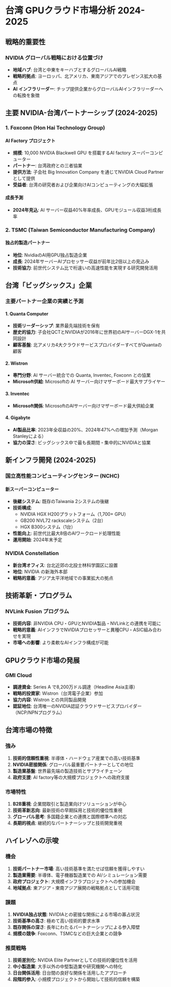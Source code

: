 # 台湾 GPUクラウド市場分析 2024-2025

## 戦略的重要性

### NVIDIA グローバル戦略における位置づけ
- **地域ハブ**: 台湾と中東をキーハブとするグローバルAI戦略
- **戦略的拠点**: ヨーロッパ、北アメリカ、東南アジアでのプレゼンス拡大の基点
- **AI インフラリーダー**: チップ提供企業からグローバルAIインフラリーダーへの転換を象徴

## 主要 NVIDIA-台湾パートナーシップ (2024-2025)

### 1. Foxconn (Hon Hai Technology Group)
#### AI Factory プロジェクト
- **規模**: 10,000 NVIDIA Blackwell GPU を搭載するAI factory スーパーコンピューター
- **パートナー**: 台湾政府との三者協業
- **提供方法**: 子会社 Big Innovation Company を通じてNVIDIA Cloud Partner として提供
- **受益者**: 台湾の研究者および企業向けAIコンピューティングの大幅拡張

#### 成長予測
- **2024年見込**: AI サーバー収益40%年率成長、GPUモジュール収益3桁成長率

### 2. TSMC (Taiwan Semiconductor Manufacturing Company)
#### 独占的製造パートナー
- **地位**: NvidiaのAI用GPU独占製造企業
- **成長**: 2024年サーバーAIプロセッサー収益が前年比2倍以上の見込み
- **技術協力**: 前世代システム比で桁違いの高速性能を実現する研究開発活用

## 台湾「ビッグシックス」企業

### 主要パートナー企業の実績と予測

#### 1. Quanta Computer
- **技術リーダーシップ**: 業界最先端技術を保有
- **歴史的協力**: 子会社QCTとNVIDIAが2016年に世界初のAIサーバーDGX-1を共同設計
- **顧客基盤**: 北アメリカ4大クラウドサービスプロバイダーすべてがQuantaの顧客

#### 2. Wistron  
- **専門分野**: AI サーバー統合での Quanta, Inventec, Foxconn との協業
- **Microsoft供給**: Microsoftの AI サーバー向けマザーボード最大サプライヤー

#### 3. Inventec
- **Microsoft関係**: MicrosoftのAIサーバー向けマザーボード最大供給企業

#### 4. Gigabyte
- **AI製品比率**: 2023年全収益の20%、2024年47%への増加予測（Morgan Stanleyによる）
- **協力の深さ**: ビッグシックス中で最も長期間・集中的にNVIDIAと協業

## 新インフラ開発 (2024-2025)

### 国立高性能コンピューティングセンター (NCHC) 
#### 新スーパーコンピューター
- **後継システム**: 既存のTaiwania 2システムの後継
- **技術構成**: 
  - NVIDIA HGX H200プラットフォーム（1,700+ GPU）
  - GB200 NVL72 rackscaleシステム（2台）
  - HGX B300システム（1台）
- **性能向上**: 前世代比最大8倍のAIワークロード処理性能
- **運用開始**: 2024年末予定

### NVIDIA Constellation
- **新台湾オフィス**: 台北近郊の北投士林科学園区に設置
- **地位**: NVIDIA の新海外本部
- **戦略的意義**: アジア太平洋地域での事業拡大の拠点

## 技術革新・プログラム

### NVLink Fusion プログラム
- **技術内容**: 非NVIDIA CPU・GPUとNVIDIA製品・NVLinkとの連携を可能に
- **戦略的意義**: AIインフラでNVIDIAプロセッサーと異種CPU・ASIC組み合わせを実現
- **市場への影響**: より柔軟なAIインフラ構成が可能

## GPUクラウド市場の発展

### GMI Cloud 
- **調達資金**: Series A で8,200万ドル調達（Headline Asia主導）
- **戦略的投資家**: Wistron（台湾電子企業）参加
- **協力内容**: Wistron との共同製品開発
- **認証地位**: 台湾唯一のNVIDIA認証クラウドサービスプロバイダー（NCP/NPNプログラム）

## 台湾市場の特徴

### 強み
1. **技術的信頼性重視**: 半導体・ハードウェア産業での高い技術基準
2. **NVIDIA密接関係**: グローバル最重要パートナーとしての地位
3. **製造業基盤**: 世界最先端の製造技術とサプライチェーン
4. **政府支援**: AI factory等の大規模プロジェクトへの政府支援

### 市場特性
1. **B2B重視**: 企業間取引と製造業向けソリューションが中心
2. **技術革新志向**: 最新技術の早期採用と技術的優位性重視
3. **グローバル思考**: 多国籍企業との連携と国際標準への対応
4. **長期的視点**: 継続的なパートナーシップと技術開発重視

## ハイレゾへの示唆

### 機会
1. **技術パートナー市場**: 高い技術基準を満たせば信頼を獲得しやすい
2. **製造業需要**: 半導体、電子機器製造業での AI/シミュレーション需要
3. **政府プロジェクト**: 大規模インフラプロジェクトへの参加機会
4. **地域拠点**: 東アジア・東南アジア展開の戦略拠点として活用可能

### 課題  
1. **NVIDIA独占状態**: NVIDIAとの密接な関係による市場の寡占状況
2. **技術基準の高さ**: 極めて高い技術的要求水準
3. **既存関係の深さ**: 長年にわたるパートナーシップによる参入障壁
4. **規模の競争**: Foxconn、TSMCなどの巨大企業との競争

### 推奨戦略
1. **技術差別化**: NVIDIA Elite Partnerとしての技術的優位性を活用
2. **中小製造業**: 大手以外の中堅製造業や研究機関への特化
3. **日台関係活用**: 日台間の良好な関係を活用したアプローチ  
4. **段階的参入**: 小規模プロジェクトから開始して技術的信頼を構築